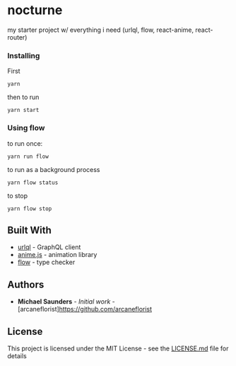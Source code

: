 # nocturne

my starter project w/ everything i need (urlql, flow, react-anime, react-router)

### Installing

First

```
yarn
```

then to run

```
yarn start
```

### Using flow

to run once:

```
yarn run flow
```

to run as a background process

```
yarn flow status
```

to stop

```
yarn flow stop
```


## Built With

* [urlql](https://github.com/FormidableLabs/urql) - GraphQL client
* [anime.js](https://animejs.com/) - animation library
* [flow](https://flow.org/) - type checker

## Authors

* **Michael Saunders** - *Initial work* - [arcaneflorist]https://github.com/arcaneflorist

## License

This project is licensed under the MIT License - see the [LICENSE.md](LICENSE.md) file for details

